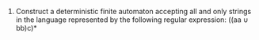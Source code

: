 1. Construct a deterministic finite automaton accepting all and only strings in the language represented by the following regular expression: ((aa ∪ bb)c)\*
